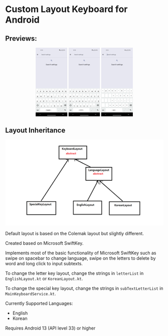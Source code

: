 # Custom Layout Keyboard for Android

## Previews:
<div align="center">
    <img src="./readme_resources/preview_image_1.png" style="width: 20%"/>
    <img src="./readme_resources/preview_image_2.png" style="width: 20%"/>
    <img src="./readme_resources/preview_image_3.png" style="width: 20%"/>
</div>

## Layout Inheritance
<img src="readme_resources/layout_inheritance_diagram.png">

Default layout is based on the Colemak layout but slightly different.

Created based on Microsoft SwiftKey.

Implements most of the basic functionality of Microsoft SwiftKey such as swipe on spacebar to change language, swipe on the letters to delete by word and long click to input subtexts.

To change the letter key layout, change the strings in `letterList` in `EnglishLayout.kt` or `KoreanLayout.kt`.

To change the special key layout, change the strings in `subTextLetterList` in `MainKeyboardService.kt`.

Currently Supported Languages:
- English
- Korean

Requires Android 13 (API level 33) or higher
